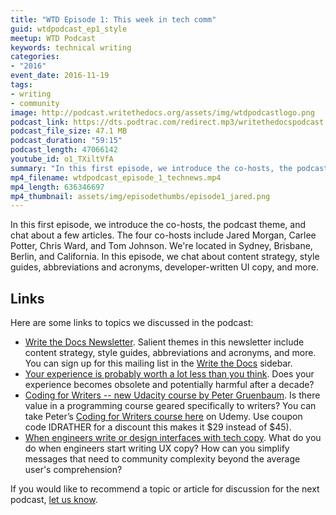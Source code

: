 ```yaml
---
title: "WTD Episode 1: This week in tech comm"
guid: wtdpodcast_ep1_style
meetup: WTD Podcast
keywords: technical writing
categories:
- "2016"
event_date: 2016-11-19
tags:
- writing
- community
image: http://podcast.writethedocs.org/assets/img/wtdpodcastlogo.png
podcast_link: https://dts.podtrac.com/redirect.mp3/writethedocspodcast.org/wtd_episode_1.mp3
podcast_file_size: 47.1 MB
podcast_duration: "59:15"
podcast_length: 47066142
youtube_id: o1_TXiltVfA
summary: "In this first episode, we introduce the co-hosts, the podcast theme, and chat about a few articles. The four co-hosts include Jared Morgan, Carlee Potter, Chris Ward, and Tom Johnson. We're located in Sydney, Brisbane, Berlin, and California. In this episode, we chat about content strategy, style guides, abbreviations and acronyms, developer-written UI copy, and more."
mp4_filename: wtdpodcast_episode_1_technews.mp4
mp4_length: 636346697
mp4_thumbnail: assets/img/episodethumbs/episode1_jared.png
---
```


In this first episode, we introduce the co-hosts, the podcast theme, and chat about a few articles. The four co-hosts include Jared Morgan, Carlee Potter, Chris Ward, and Tom Johnson. We're located in Sydney, Brisbane, Berlin, and California. In this episode, we chat about content strategy, style guides, abbreviations and acronyms, developer-written UI copy, and more.

## Links

Here are some links to topics we discussed in the podcast:

* [Write the Docs Newsletter](http://us6.campaign-archive2.com/?u=94377ea46d8b176a11a325d03&id=5e6688ab4c&e=bddb90f28a). Salient themes in this newsletter include content strategy, style guides, abbreviations and acronyms, and more. You can sign up for this mailing list in the [Write the Docs](http://www.writethedocs.org/) sidebar.
* [Your experience is probably worth a lot less than you think](https://techcrunch.com/2016/10/22/your-experience-is-probably-worth-a-lot-less-than-you-think/amp/). Does your experience becomes obsolete and potentially harmful after a decade?  
* [Coding for Writers -- new Udacity course by Peter Gruenbaum](https://www.udemy.com/coding-for-writers-1-basic-programming/). Is there value in a programming course geared specifically to writers? You can take Peter’s [Coding for Writers course here](https://www.udemy.com/coding-for-writers-1-basic-programming/?couponCode=IDRATHER) on Udemy. Use coupon code IDRATHER for a discount this makes it $29 instead of $45).
* [When engineers write or design interfaces with tech copy](http://jaredleonmorgan.net/2016/11/08/U-Bnk-Has-NFC-About-Correct-User-Feedback.html). What do you do when engineers start writing UX copy? How can you simplify messages that need to community complexity beyond the average user's comprehension?

If you would like to recommend a topic or article for discussion for the next podcast, [let us know](/contact).
